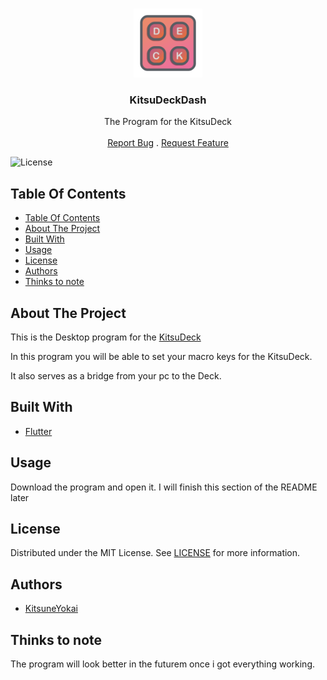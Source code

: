 <br/>
<p align="center">
  <a href="https://github.com/KitsuneYokai/KitsuDeckDash">
    <img src="assets/images/app_icon.png" alt="Logo" width="110" height="110">
  </a>

  <h3 align="center">KitsuDeckDash</h3>

  <p align="center">
    The Program for the KitsuDeck
    <br/>
    <br/>
    <a href="https://github.com/KitsuneYokai/KitsuDeckDash/issues">Report Bug</a>
    .
    <a href="https://github.com/KitsuneYokai/KitsuDeckDash/issues">Request Feature</a>
  </p>
</p>

![License](https://img.shields.io/github/license/KitsuneYokai/KitsuDeckDash)

## Table Of Contents

- [Table Of Contents](#table-of-contents)
- [About The Project](#about-the-project)
- [Built With](#built-with)
- [Usage](#usage)
- [License](#license)
- [Authors](#authors)
- [Thinks to note](#thinks-to-note)

## About The Project

This is the Desktop program for the [KitsuDeck](https://github.com/KitsuneYokai/KitsuDeck)

In this program you will be able to set your macro keys for the KitsuDeck.

It also serves as a bridge from your pc to the Deck.

## Built With

* [Flutter](https://flutter.dev)

## Usage

Download the program and open it. I will finish this section of the README later


## License

Distributed under the MIT License. See [LICENSE](https://github.com/KitsuneYokai/KitsuDeckDash/blob/main/LICENSE) for more information.

## Authors

* [KitsuneYokai](https://github.com/KitsuneYokai)

## Thinks to note
The program will look better in the futurem once i got everything working.